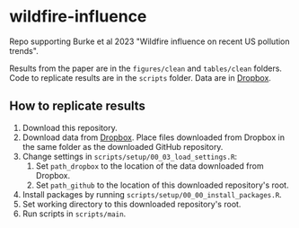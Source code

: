 # wildfire-influence
Repo supporting Burke et al 2023 "Wildfire influence on recent US pollution trends".

Results from the paper are in the `figures/clean` and `tables/clean` folders. Code to replicate results are in the `scripts` folder. Data are in [Dropbox](https://www.dropbox.com/sh/3zz7ri3uzc5uf6t/AAAcwLegWlEkA31EkDXuEPZna?dl=0).

## How to replicate results
1. Download this repository.
2. Download data from [Dropbox](https://www.dropbox.com/sh/3zz7ri3uzc5uf6t/AAAcwLegWlEkA31EkDXuEPZna?dl=0). Place files downloaded from Dropbox in the same folder as the downloaded GitHub repository.
3. Change settings in `scripts/setup/00_03_load_settings.R`:
    1. Set `path_dropbox` to the location of the data downloaded from Dropbox.
    2. Set `path_github` to the location of this downloaded repository's root.
4. Install packages by running `scripts/setup/00_00_install_packages.R`.
5. Set working directory to this downloaded repository's root.
6. Run scripts in `scripts/main`.
